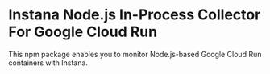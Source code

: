 Instana Node.js In-Process Collector For Google Cloud Run
=========================================================

This npm package enables you to monitor Node.js-based Google Cloud Run containers with Instana.

